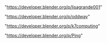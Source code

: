 "https://developer.blender.org/p/lisagrande001"

"https://developer.blender.org/p/oddway"

 
"https://developer.blender.org/p/k7computing"


"https://developer.blender.org/p/Ping"


 
